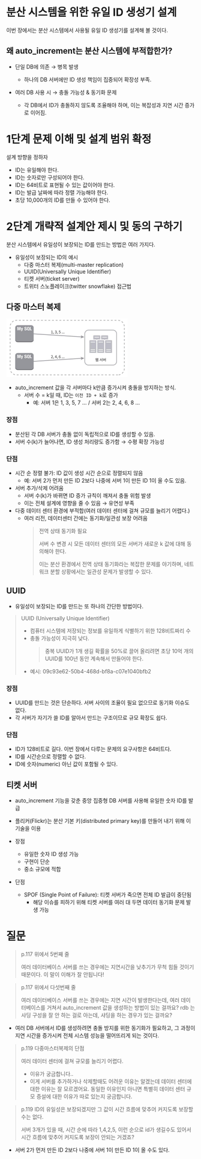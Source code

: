 # 분산 시스템을 위한 유일 ID 생성기 설계

이번 장에서는 분산 시스템에서 사용될 유일 ID 생성기를 설계해 볼 것이다.

## 왜 auto_increment는 분산 시스템에 부적합한가?

- 단일 DB에 의존 → 병목 발생 
  - 하나의 DB 서버에만 ID 생성 책임이 집중되어 확장성 부족.

- 여러 DB 사용 시 → 충돌 가능성 & 동기화 문제 
  - 각 DB에서 ID가 충돌하지 않도록 조율해야 하며, 이는 복잡성과 지연 시간 증가로 이어짐.

# 1단계 문제 이해 및 설계 범위 확정

설계 방향을 정하자

- ID는 유일해야 한다.
- ID는 숫자로만 구성되어야 한다.
- ID는 64비트로 표현될 수 있는 값이어야 한다.
- ID는 발급 날짜에 따라 정렬 가능해야 한다.
- 초당 10,000개의 ID를 만들 수 있어야 한다.

# 2단계 개략적 설계안 제시 및 동의 구하기

분산 시스템에서 유일성이 보장되는 ID를 만드는 방법은 여러 가지다. 

- 유일성이 보장되는 ID의 예시
  - 다중 마스터 복제(multi-master replication)
  - UUID(Universally Unique Identifier)
  - 티켓 서버(ticket server)
  - 트위터 스노플레이크(twitter snowflake) 접근법

## 다중 마스터 복제

![img.png](image/다중마스터복제1.png)

- auto_increment 값을 각 서버마다 k만큼 증가시켜 충돌을 방지하는 방식.
  - 서버 수 = k일 때, ID는 `이전 ID + k`로 증가
    - 예: 서버 1은 1, 3, 5, 7 … / 서버 2는 2, 4, 6, 8 …
### 장점
  - 분산된 각 DB 서버가 충돌 없이 독립적으로 ID를 생성할 수 있음. 
  - 서버 수(k)가 늘어나면, ID 생성 처리량도 증가함 → 수평 확장 가능성
### 단점
- 시간 순 정렬 불가: ID 값이 생성 시간 순으로 정렬되지 않음
  - 예: 서버 2가 먼저 만든 ID 2보다 나중에 서버 1이 만든 ID 1이 올 수도 있음.
- 서버 추가/삭제 어려움
  - 서버 수(k)가 바뀌면 ID 증가 규칙이 깨져서 충돌 위험 발생 
  - 이는 전체 설계에 영향을 줄 수 있음 → 유연성 부족
- 다중 데이터 센터 환경에 부적합(여러 데이터 센터에 걸쳐 규모를 늘리기 어렵다.)
  - 여러 리전, 데이터센터 간에는 동기화/일관성 보장 어려움
    > 전역 상태 동기화 필요
    > 
    > 서버 수 변경 시 모든 데이터 센터의 모든 서버가 새로운 k 값에 대해 동의해야 한다. 
    > 
    > 이는 분산 환경에서 전역 상태 동기화라는 복잡한 문제를 야기하며, 
    > 네트워크 분할 상황에서는 일관성 문제가 발생할 수 있다.

## UUID

- 유일성이 보장되는 ID를 만드는 또 하나의 간단한 방법이다.

>  UUID (Universally Unique Identifier)
> - 컴퓨터 시스템에 저장되는 정보를 유일하게 식별하기 위한 128비트짜리 수
> - 충돌 가능성이 지극히 낮다.
>   > 중복 UUID가 1개 생길 확률을 50%로 끌어 올리려면 초당 10억 개의 UUID를 100년 동안 계속해서 만들어야 한다.
> - 예시: 09c93e62-50b4-468d-bf8a-c07e1040bfb2

### 장점
- UUID를 만드는 것은 단순하다. 서버 사이의 조율이 필요 없으므로 동기화 이슈도 없다.
- 각 서버가 자기가 쓸 ID를 알아서 만드는 구조이므로 규모 확장도 쉽다.

### 단점
- ID가 128비트로 길다. 이번 장에서 다루는 문제의 요구사항은 64비트다.
- ID를 시간순으로 정렬할 수 없다.
- ID에 숫자(numeric) 아닌 값이 포함될 수 있다.



## 티켓 서버

- auto_increment 기능을 갖춘 중앙 집중형 DB 서버를 사용해 유일한 숫자 ID를 발급
- 플리커(Flickr)는 분산 기본 키(distributed primary key)를 만들어 내기 위해 이 기술을 이용

- 장점
  - 유일한 숫자 ID 생성 가능
  - 구현이 단순
  - 중소 규모에 적합
- 단점
  - SPOF (Single Point of Failure): 티켓 서버가 죽으면 전체 ID 발급이 중단됨
    - 해당 이슈를 피하기 위해 티켓 서버를 여러 대 두면 데이터 동기화 문제 발생 가능

# 질문
> p.117 위에서 5번째 줄
>
> 여러 데이터베이스 서버를 쓰는 경우에는 지연시간을 낮추기가 무척 힘들 것이기 때문이다.
> 이 말이 이해가 잘 안됩니다!

> p.117 위에서 다섯번째 줄 
> 
> 여러 데이터베이스 서버를 쓰는 경우에는 지연 시간이 발생한다는데, 여러 데이터베이스를 거쳐서 auto_increment 값을 생성하는 방법이 있는 걸까요? rdb 는 샤딩 구성을 잘 안 하는 걸로 아는데, 샤딩을 하는 경우가 있는 걸까요?

- 여러 DB 서버에서 ID를 생성하려면 충돌 방지를 위한 동기화가 필요하고,
  그 과정이 지연 시간을 증가시켜 전체 시스템 성능을 떨어뜨리게 되는 것이다.

> p.119 다중마스터복제의 단점
>
> 여러 데이터 센터에 걸쳐 규모를 늘리기 어렵다.
> - 이유가 궁금합니다..
> - 이게 서버를 추가하거나 삭제할때도 어려운 이유는 알겠는데 데이터 센터에 대한 이유는 잘 모르겠어요. 동일한 이유인지 아니면 특별히 데이터 센터 규모 증설에 대한 이유가 따로 있는지 궁금합니다.

> p.119 ID의 유일성은 보장되겠지만 그 값이 시간 흐름에 맞추어 커지도록 보장할 수는 없다.
> 
> 서버 3개가 있을 때, 시간 순에 따라 1,4,2,5, 이런 순으로 id가 생길수도 있어서 시간 흐름에 맞추어 커지도록 보장이 안되는 거겠죠?

- 서버 2가 먼저 만든 ID 2보다 나중에 서버 1이 만든 ID 1이 올 수도 있다.